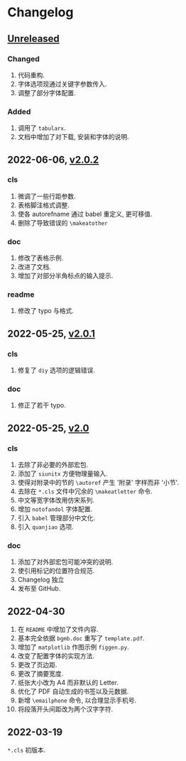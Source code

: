 # Changelog

## [Unreleased]

### Changed

1. 代码重构.
2. 字体选项现通过关键字参数传入.
3. 调整了部分字体配置.

### Added

1. 调用了 `tabularx`.
2. 文档中增加了对下载, 安装和字体的说明.

## 2022-06-06, [v2.0.2]

### cls

1. 微调了一些行距参数.
2. 表格脚注格式调整.
3. 使各 autorefname 通过 babel 重定义, 更可移值.
4. 删除了导致错误的 `\makeatother`

### doc

1. 修改了表格示例.
2. 改进了文档.
3. 增加了对部分半角标点的输入提示.

### readme

1. 修改了 typo 与格式.

## 2022-05-25, [v2.0.1]

### cls

1. 修复了 `diy` 选项的逻辑错误.

### doc

1. 修正了若干 typo.

## 2022-05-25, [v2.0]

### cls
1. 去除了非必要的外部宏包.
2. 添加了 `siunitx` 方便物理量输入.
3. 使得对附录中的节的 `\autoref` 产生 '附录' 字样而非 '小节'.
4. 去除在 `*.cls` 文件中冗余的 `\makeatletter` 命令.
5. 中文等宽字体改用仿宋系列.
6. 增加 `notofandol` 字体配置.
7. 引入 `babel` 管理部分中文化.
8. 引入 `quanjiao` 选项.

### doc
1. 添加了对外部宏包可能冲突的说明.
2. 使引用标记的位置符合规范.
3. Changelog 独立
4. 发布至 GitHub.

## 2022-04-30

1. 在 `README` 中增加了文件内容.
2. 基本完全依据 `bgmb.doc` 重写了 `template.pdf`.
3. 增加了 `matplotlib` 作图示例 `figgen.py`.
4. 改变了配置字体的实现方法.
5. 更改了页边距.
6. 更改了摘要宽度.
7. 纸张大小改为 A4 而非默认的 Letter.
8. 优化了 PDF 自动生成的书签以及元数据.
9. 新增 `\emailphone` 命令, 以合理显示手机号.
10. 将段落开头间距改为两个汉字字符.

## 2022-03-19

`*.cls` 初版本.

[Unreleased]: https://github.com/CastleStar14654/PKUMpLtX/compare/v2.0.2...HEAD
[v2.0.2]:     https://github.com/CastleStar14654/PKUMpLtX/compare/v2.0.1...v2.0.2
[v2.0.1]:     https://github.com/CastleStar14654/PKUMpLtX/compare/v.2.0...v2.0.1
[v2.0]:       https://github.com/CastleStar14654/PKUMpLtX/releases/tag/v.2.0
